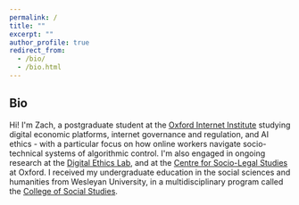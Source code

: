 ```yaml
---
permalink: /
title: ""
excerpt: ""
author_profile: true
redirect_from: 
  - /bio/
  - /bio.html
---
```


Bio
------
Hi! I'm Zach, a postgraduate student at the [Oxford Internet Institute](https://www.oii.ox.ac.uk/) studying digital economic platforms, internet governance and regulation, and AI ethics - with a particular focus on how online workers navigate socio-technical systems of algorithmic control. I'm also engaged in ongoing research at the [Digital Ethics Lab](https://digitalethicslab.oii.ox.ac.uk/), and at the [Centre for Socio-Legal Studies](https://www.law.ox.ac.uk/centres-institutes/centre-socio-legal-studies) at Oxford. I received my undergraduate education in the social sciences and humanities from Wesleyan University, in a multidisciplinary program called the [College of Social Studies](https://www.wesleyan.edu/css/). 

